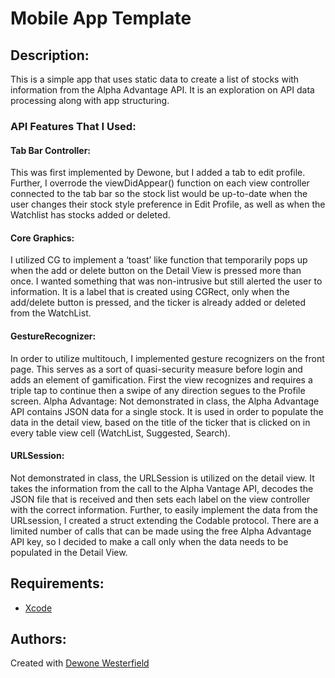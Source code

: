 # Mobile App Template

## Description:
This is a simple app that uses static data to create a list of stocks with information from the Alpha Advantage API. It is an exploration on API data processing along with app structuring. 

### API Features That I Used:

#### Tab Bar Controller: 
This was first implemented by Dewone, but I added a tab to edit profile. Further, I overrode the viewDidAppear() function on each view controller connected to the tab bar so the stock list would be up-to-date when the user changes their stock style preference in Edit Profile, as well as when the Watchlist has stocks added or deleted. 
#### Core Graphics: 
I utilized CG to implement a ‘toast’ like function that temporarily pops up when the add or delete button on the Detail View is pressed more than once. I wanted something that was non-intrusive but still alerted the user to information. It is a label that is created using CGRect, only when the add/delete button is pressed, and the ticker is already added or deleted from the WatchList.
#### GestureRecognizer: 
In order to utilize multitouch, I implemented gesture recognizers on the front page. This serves as a sort of quasi-security measure before login and adds an element of gamification. First the view recognizes and requires a triple tap to continue then a swipe of any direction segues to the Profile screen.
Alpha Advantage: Not demonstrated in class, the Alpha Advantage API contains JSON data for a single stock. It is used in order to populate the data in the detail view, based on the title of the ticker that is clicked on in every table view cell (WatchList, Suggested, Search). 
#### URLSession: 
Not demonstrated in class, the URLSession is utilized on the detail view. It takes the information from the call to the Alpha Vantage API, decodes the JSON file that is received and then sets each label on the view controller with the correct information. Further, to easily implement the data from the URLsession, I created a struct extending the Codable protocol. There are a limited number of calls that can be made using the free Alpha Advantage API key, so I decided to make a call only when the data needs to be populated in the Detail View.


## Requirements:

* [Xcode](http://docs.phonegap.com/en/3.5.0/guide_platforms_ios_index.md.html#iOS%20Platform%20Guide)

## Authors:
Created with [Dewone Westerfield](https://github.com/DewoneW536)

